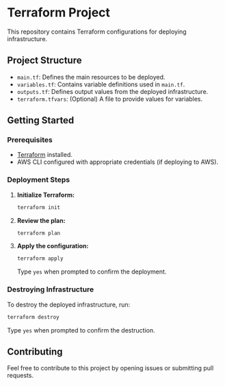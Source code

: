# Terraform Project

This repository contains Terraform configurations for deploying infrastructure.

## Project Structure

- `main.tf`: Defines the main resources to be deployed.
- `variables.tf`: Contains variable definitions used in `main.tf`.
- `outputs.tf`: Defines output values from the deployed infrastructure.
- `terraform.tfvars`: (Optional) A file to provide values for variables.

## Getting Started

### Prerequisites

- [Terraform](https://www.terraform.io/downloads.html) installed.
- AWS CLI configured with appropriate credentials (if deploying to AWS).

### Deployment Steps

1. **Initialize Terraform:**
   ```bash
   terraform init
   ```

2. **Review the plan:**
   ```bash
   terraform plan
   ```

3. **Apply the configuration:**
   ```bash
   terraform apply
   ```
   Type `yes` when prompted to confirm the deployment.

### Destroying Infrastructure

To destroy the deployed infrastructure, run:

```bash
terraform destroy
```
Type `yes` when prompted to confirm the destruction.

## Contributing

Feel free to contribute to this project by opening issues or submitting pull requests.
